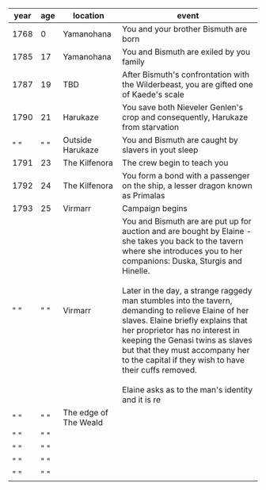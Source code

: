 | year | age | location | event |
| ---- | ---- | ---- | ---- |
| 1768 | 0 | Yamanohana | You and your brother Bismuth are born |
| 1785 | 17 | Yamanohana | You and Bismuth are exiled by you family |
| 1787 | 19 | TBD | After Bismuth's confrontation with the Wilderbeast, you are gifted one of Kaede's scale |
| 1790 | 21 | Harukaze | You save both Nieveler Genlen's crop and consequently, Harukaze from starvation |
| " " | " " | Outside Harukaze | You and Bismuth are caught by slavers in yout sleep |
| 1791 | 23 | The Kilfenora | The crew begin to teach you  |
| 1792 | 24 | The Kilfenora | You form a bond with a passenger on the ship, a lesser dragon known as Primalas |
| 1793 | 25 | Virmarr | Campaign begins |
| " " | " " | Virmarr | You and Bismuth are are put up for auction and are bought by Elaine - she takes you back to the tavern where she introduces you to her companions: Duska, Sturgis and Hinelle.<br><br>Later in the day, a strange raggedy man stumbles into the tavern, demanding to relieve Elaine of her slaves. Elaine briefly explains that her proprietor has no interest in keeping the Genasi twins as slaves but that they must accompany her to the capital if they wish to have their cuffs removed.<br><br>Elaine asks as to the man's identity and it is re  |
| " " | " " | The edge of The Weald |  |
| " " | " " |  |  |
| " " | " " |  |  |
| " " | " " |  |  |
| " " | " " |  |  |
